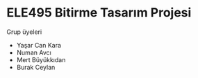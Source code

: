 # ELE495 Bitirme Tasarım Projesi

Grup üyeleri
- Yaşar Can Kara
- Numan Avcı
- Mert Büyükkıdan
- Burak Ceylan

